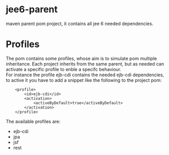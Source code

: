 jee6-parent
===========

maven parent pom project, it contains all jee 6 needed dependencies.

# Profiles #
The pom contains some profiles, whose aim is to simulate pom multiple inheritance. Each project inherits from the same parent, but as needed can activate a specific profile to enble a specifc behaviour.  
For instance the profile ejb-cdi contains the needed ejb-cdi dependencies, to active it you have to add a snippet like the following to the project pom:

		<profile>
			<id>ejb-cdi</id>
			<activation>
				<activeByDefault>true</activeByDefault>
			</activation>
		</profile>
		
The available profiles are:  

* ejb-cdi
* jpa
* jsf
* rest

